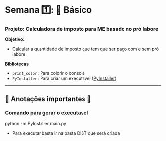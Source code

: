 # Semana 1️⃣: 🐍 Básico

### Projeto: Calculadora de imposto para ME basado no pró labore
**Objetivo:**
- Calcular a quantidade de imposto que tem que ser pago com e sem pró labore

**Bibliotecas**
- `print_color:` Para colorir o console
- `PyInstaller:` Para criar um executavel ([PyInstaller](https://pyinstaller.org/en/stable/index.html))
<hr>

## 📝 Anotações importantes 📝

### Comando para gerar o executavel
python -m PyInstaller main.py 
- Para executar basta ir na pasta DIST que será criada